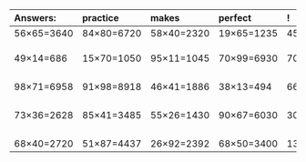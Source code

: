 | Answers: | practice | makes | perfect | ! |
| :--- | :--- | :--- | :--- | :--- |
| 56×65=3640 | 84×80=6720 | 58×40=2320 | 19×65=1235 | 45×62=2790 | 
|   |   |   |   |   | 
|   |   |   |   |   | 
|   |   |   |   |   | 
| 49×14=686 | 15×70=1050 | 95×11=1045 | 70×99=6930 | 70×92=6440 | 
|   |   |   |   |   | 
|   |   |   |   |   | 
|   |   |   |   |   | 
|   |   |   |   |   | 
| 98×71=6958 | 91×98=8918 | 46×41=1886 | 38×13=494 | 66×93=6138 | 
|   |   |   |   |   | 
|   |   |   |   |   | 
|   |   |   |   |   | 
|   |   |   |   |   | 
| 73×36=2628 | 85×41=3485 | 55×26=1430 | 90×67=6030 | 30×60=1800 | 
|   |   |   |   |   | 
|   |   |   |   |   | 
|   |   |   |   |   | 
|   |   |   |   |   | 
| 68×40=2720 | 51×87=4437 | 26×92=2392 | 68×50=3400 | 13×13=169 | 
